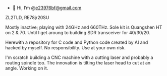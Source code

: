 - 👋 Hi, I’m @e23976bf@gmail.com

ZL2TLD, RE78jr20SU

Mostly inactive; playing with 24GHz and 660THz.
Sole kit is Quangshen HT on 2 & 70.
Until I get aroung to building SDR transceiver for 40/30/20.

Herewith a repository for C code and Python code created by AI and hacked by myself.
No responsibility.  Use at your own risk.

I'm scratch building a CNC machine with a cutting laser and probably a routing spindle too.
The innovation is tilting the laser head to cut at an angle.  Working on it.


